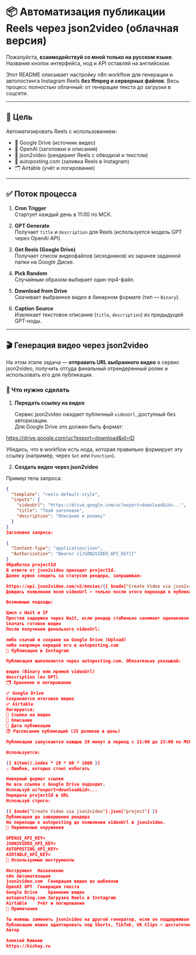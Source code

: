 # 📦 Автоматизация публикации Reels через json2video (облачная версия)

Пожалуйста, **взаимодействуй со мной только на русском языке**.  
Названия кнопок интерфейса, нод и API оставляй на английском.

Этот README описывает настройку n8n workflow для генерации и автопостинга Instagram Reels **без ffmpeg и серверных файлов**. Весь процесс полностью облачный: от генерации текста до загрузки в соцсети.

---

## 🎯 Цель

Автоматизировать Reels с использованием:

- 📂 Google Drive (источник видео)
- 🧠 OpenAI (заголовки и описания)
- 🧱 json2video (рендеринг Reels с обводкой и текстом)
- 📢 autoposting.com (заливка Reels в Instagram)
- 🗂️ Airtable (учёт и логирование)

---

## ✅ Поток процесса

1. **Cron Trigger**  
   Стартует каждый день в 11:00 по МСК.

2. **GPT Generate**  
   Получает `title` и `description` для Reels (используется модель GPT через OpenAI API).

3. **Get Reels (Google Drive)**  
   Получает список видеофайлов (исходников) из заранее заданной папки на Google Диске.

4. **Pick Random**  
   Случайным образом выбирает один mp4-файл.

5. **Download from Drive**  
   Скачивает выбранное видео в бинарном формате (тип — `Binary`).

6. **Caption Source**  
   Извлекает текстовое описание (`title`, `description`) из предыдущей GPT-ноды.

---

## 🎬 Генерация видео через json2video

На этом этапе задача — **отправить URL выбранного видео** в сервис json2video, получить оттуда финальный отрендеренный ролик и использовать его для публикации.

### 🔗 Что нужно сделать

1. **Передать ссылку на видео**

   Сервис json2video ожидает публичный `videoUrl`, доступный без авторизации.  
   Для Google Drive это должен быть формат:

https://drive.google.com/uc?export=download&id=ID


Убедись, что в workflow есть нода, которая правильно формирует эту ссылку (например, через `Set` или `Function`).

2. **Создать видео через json2video**

Пример тела запроса:

```json
{
  "template": "reels-default-style",
  "inputs": {
    "videoUrl": "https://drive.google.com/uc?export=download&id=...",
    "title": "Твой заголовок",
    "description": "Описание к ролику"
  }
}
Заголовки запроса:

{
  "Content-Type": "application/json",
  "Authorization": "Bearer {{JSON2VIDEO_API_KEY}}"
}
Обработка projectId
В ответе от json2video приходит projectId.
Далее нужно следить за статусом рендера, запрашивая:

https://api.json2video.com/v2/movies/{{ $node["Create Video via json2video"].json["project"] }}
Дождись появления поля videoUrl — только после этого переходи к публикации.

Возможные подходы:

Цикл с Wait и IF
Простая задержка через Wait, если рендер стабильно занимает одинаковое время
Скачать готовое видео
После получения финального videoUrl:

либо скачай и сохрани на Google Drive (Upload)
либо напрямую передай его в autoposting.com
📢 Публикация в Instagram

Публикация выполняется через autoposting.com. Обязательно указывай:

видео (Binary или прямой videoUrl)
description (из GPT)
🗂 Хранение и логирование

✅ Google Drive
Сохраняется итоговое видео
✅ Airtable
Логируются:
📎 Ссылка на видео
📝 Описание
📆 Дата публикации
🕐 Расписание публикаций (25 роликов в день)

Публикации запускаются каждые 28 минут в период с 11:00 до 23:00 по МСК.

Используется:

{{ $item().index * 28 * 60 * 1000 }}
⚠️ Ошибки, которых стоит избегать

Неверный формат ссылки
Не все ссылки с Google Drive подходят.
Используй uc?export=download&id=...
Передача projectId в URL
Используй строго:

{{ $node["Create Video via json2video"].json["project"] }}
Публикация до завершения рендера
Не переходи к autoposting до появления videoUrl в json2video.
🔐 Переменные окружения

OPENAI_API_KEY=
JSON2VIDEO_API_KEY=
AUTOPOSTING_API_KEY=
AIRTABLE_API_KEY=
🤖 Используемые инструменты

Инструмент	Назначение
n8n	Автоматизация
json2video.com	Генерация видео из шаблонов
OpenAI GPT	Генерация текста
Google Drive	Хранение видео
autoposting.com	Загрузка Reels в Instagram
Airtable	Учёт и логирование
🧠 Примечания

Ты можешь заменить json2video на другой генератор, если он поддерживает шаблоны и API.
Публикацию можно адаптировать под Shorts, TikTok, VK Clips — достаточно сменить endpoint.
Автор

Алексей Кижаев
https://kizhay.ru
